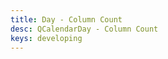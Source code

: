 ```yaml
---
title: Day - Column Count
desc: QCalendarDay - Column Count
keys: developing
---
```


<example-viewer
  title="Column Count"
  file="DayColumnCount"
  codepen-title="QCalendarDay"
/>

<example-viewer
  title="Column Count 2"
  file="DayColumnCountPlus"
  codepen-title="QCalendarDay"
/>
